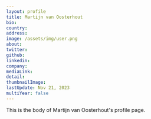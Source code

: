 ```yaml
---
layout: profile
title: Martijn van Oosterhout
bio: 
country: 
address:  
image: /assets/img/user.png
about: 
twitter: 
github: 
linkedin: 
company: 
mediaLink:
detail: 
thumbnailImage:
lastUpdate: Nov 21, 2023
multiYear: false
---
```


This is the body of Martijn van Oosterhout's profile page.
